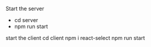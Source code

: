 Start the server
* cd server
* npm run start

start the client
cd client
npm i react-select
npm run start

